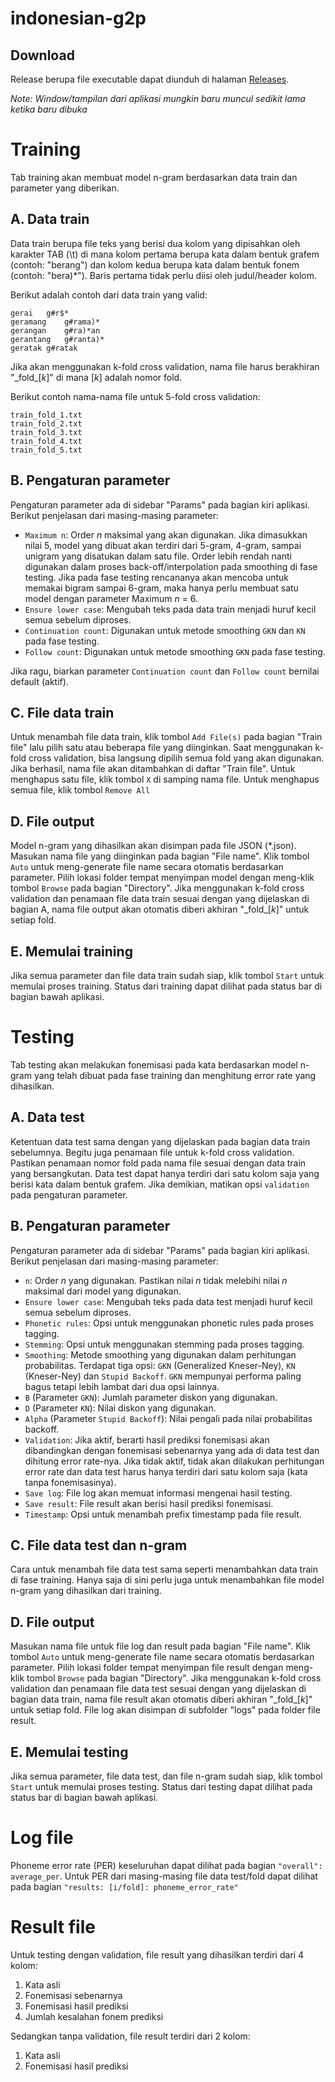 # indonesian-g2p

## Download

Release berupa file executable dapat diunduh di halaman [Releases](https://github.com/renaism/syllable-tagger/releases).

*Note: Window/tampilan dari aplikasi mungkin baru muncul sedikit lama ketika baru dibuka*

# Training

Tab training akan membuat model n-gram berdasarkan data train dan parameter yang diberikan.

## A. Data train

Data train berupa file teks yang berisi dua kolom yang dipisahkan oleh karakter TAB (\t) di mana kolom pertama berupa kata dalam bentuk grafem (contoh: "berang") dan kolom kedua berupa kata dalam bentuk fonem (contoh: "bera)*"). Baris pertama tidak perlu diisi oleh judul/header kolom.

Berikut adalah contoh dari data train yang valid:
```
gerai	g#r$*
geramang	g#rama)*
gerangan	g#ra)*an
gerantang	g#ranta)*
geratak	g#ratak
```

Jika akan menggunakan k-fold cross validation, nama file harus berakhiran "\_fold\_[*k*]"  di mana [*k*] adalah nomor fold. 

Berikut contoh nama-nama file untuk 5-fold cross validation:
```
train_fold_1.txt
train_fold_2.txt
train_fold_3.txt
train_fold_4.txt
train_fold_5.txt
```

## B. Pengaturan parameter

Pengaturan parameter ada di sidebar "Params" pada bagian kiri aplikasi. Berikut penjelasan dari masing-masing parameter:

- `Maximum n`: Order *n* maksimal yang akan digunakan. Jika dimasukkan nilai 5, model yang dibuat akan terdiri dari 5-gram, 4-gram, sampai unigram yang disatukan dalam satu file. Order lebih rendah nanti digunakan dalam proses back-off/interpolation pada smoothing di fase testing. Jika pada fase testing rencananya akan mencoba untuk memakai bigram sampai 6-gram, maka hanya perlu membuat satu model dengan parameter Maximum *n* = 6.
- `Ensure lower case`: Mengubah teks pada data train menjadi huruf kecil semua sebelum diproses.
- `Continuation count`: Digunakan untuk metode smoothing `GKN` dan `KN` pada fase testing.
- `Follow count`: Digunakan untuk metode smoothing `GKN` pada fase testing.

Jika ragu, biarkan parameter `Continuation count` dan `Follow count` bernilai default (aktif).

## C. File data train

Untuk menambah file data train, klik tombol `Add File(s)`  pada bagian "Train file" lalu pilih satu atau beberapa file yang diinginkan. Saat menggunakan k-fold cross validation, bisa langsung dipilih semua fold yang akan digunakan. Jika berhasil, nama file akan ditambahkan di daftar "Train file". Untuk menghapus satu file, klik tombol `X` di samping nama file. Untuk menghapus semua file, klik tombol `Remove All`

## D. File output

Model n-gram yang dihasilkan akan disimpan pada file JSON (\*.json). Masukan nama file yang diinginkan pada bagian "File name". Klik tombol `Auto` untuk meng-generate file name secara otomatis berdasarkan parameter. Pilih lokasi folder tempat menyimpan model dengan meng-klik tombol `Browse` pada bagian "Directory". Jika menggunakan k-fold cross validation dan penamaan file data train sesuai dengan yang dijelaskan di bagian A, nama file output akan otomatis diberi akhiran "\_fold\_[*k*]" untuk setiap fold.

## E. Memulai training

Jika semua parameter dan file data train sudah siap, klik tombol `Start` untuk memulai proses training. Status dari training dapat dilihat pada status bar di bagian bawah aplikasi.

# Testing

Tab testing akan melakukan fonemisasi pada kata berdasarkan model n-gram yang telah dibuat pada fase training dan menghitung error rate yang dihasilkan.

## A. Data test

Ketentuan data test sama dengan yang dijelaskan pada bagian data train sebelumnya. Begitu juga penamaan file untuk k-fold cross validation. Pastikan penamaan nomor fold pada nama file sesuai dengan data train yang bersangkutan. Data test dapat hanya terdiri dari satu kolom saja yang berisi kata dalam bentuk grafem. Jika demikian, matikan opsi `validation` pada pengaturan parameter.

## B. Pengaturan parameter

Pengaturan parameter ada di sidebar "Params" pada bagian kiri aplikasi. Berikut penjelasan dari masing-masing parameter:

- `n`:  Order *n* yang digunakan. Pastikan nilai *n* tidak melebihi nilai *n* maksimal dari model yang digunakan.
- `Ensure lower case`: Mengubah teks pada data test menjadi huruf kecil semua sebelum diproses.
- `Phonetic rules`: Opsi untuk menggunakan phonetic rules pada proses tagging.
- `Stemming`: Opsi untuk menggunakan stemming pada proses tagging.
- `Smoothing`: Metode smoothing yang digunakan dalam perhitungan probabilitas. Terdapat tiga opsi: `GKN` (Generalized Kneser-Ney), `KN` (Kneser-Ney) dan `Stupid Backoff`. `GKN` mempunyai performa paling bagus tetapi lebih lambat dari dua opsi lainnya.
- `B` (Parameter `GKN`): Jumlah parameter diskon yang digunakan.
- `D` (Parameter `KN`): Nilai diskon yang digunakan.
- `Alpha` (Parameter `Stupid Backoff`): Nilai pengali pada nilai probabilitas backoff.
- `Validation`: Jika aktif, berarti hasil prediksi fonemisasi akan dibandingkan dengan fonemisasi sebenarnya yang ada di data test dan dihitung error rate-nya. Jika tidak aktif, tidak akan dilakukan perhitungan error rate dan data test harus hanya terdiri dari satu kolom saja (kata tanpa fonemisasinya).
- `Save log`: File log akan memuat informasi mengenai hasil testing.
- `Save result`: File result akan berisi hasil prediksi fonemisasi.
- `Timestamp`: Opsi untuk menambah prefix timestamp pada file result.

## C. File data test dan n-gram

Cara untuk menambah file data test sama seperti menambahkan data train di fase training. Hanya saja di sini perlu juga untuk menambahkan file model n-gram yang dihasilkan dari training.

## D. File output

Masukan nama file untuk file log dan result pada bagian "File name". Klik tombol `Auto` untuk meng-generate file name secara otomatis berdasarkan parameter. Pilih lokasi folder tempat menyimpan file result dengan meng-klik tombol `Browse` pada bagian "Directory". Jika menggunakan k-fold cross validation dan penamaan file data test sesuai dengan yang dijelaskan di bagian data train, nama file result akan otomatis diberi akhiran "\_fold\_[*k*]" untuk setiap fold. File log akan disimpan di subfolder "logs" pada folder file result.

## E. Memulai testing

Jika semua parameter, file data test, dan file n-gram sudah siap, klik tombol `Start` untuk memulai proses testing. Status dari testing dapat dilihat pada status bar di bagian bawah aplikasi.

# Log file

Phoneme error rate (PER) keseluruhan dapat dilihat pada bagian `"overall": average_per`. Untuk PER dari masing-masing file data test/fold dapat dilihat pada bagian `"results: [i/fold]: phoneme_error_rate"` 

# Result file

Untuk testing dengan validation, file result yang dihasilkan terdiri dari 4 kolom:

1. Kata asli
2. Fonemisasi sebenarnya
3. Fonemisasi hasil prediksi
4. Jumlah kesalahan fonem prediksi

Sedangkan tanpa validation, file result terdiri dari 2 kolom:

1. Kata asli
2. Fonemisasi hasil prediksi